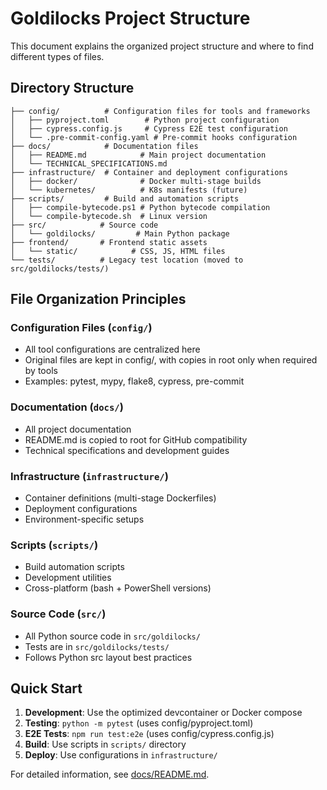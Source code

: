 # Goldilocks Project Structure

This document explains the organized project structure and where to find different types of files.

## Directory Structure

```text
├── config/          # Configuration files for tools and frameworks
│   ├── pyproject.toml        # Python project configuration
│   ├── cypress.config.js     # Cypress E2E test configuration
│   └── .pre-commit-config.yaml # Pre-commit hooks configuration
├── docs/            # Documentation files
│   ├── README.md            # Main project documentation
│   └── TECHNICAL_SPECIFICATIONS.md
├── infrastructure/  # Container and deployment configurations
│   ├── docker/              # Docker multi-stage builds
│   └── kubernetes/          # K8s manifests (future)
├── scripts/         # Build and automation scripts
│   ├── compile-bytecode.ps1 # Python bytecode compilation
│   └── compile-bytecode.sh  # Linux version
├── src/            # Source code
│   └── goldilocks/         # Main Python package
├── frontend/       # Frontend static assets
│   └── static/            # CSS, JS, HTML files
└── tests/          # Legacy test location (moved to src/goldilocks/tests/)
```

## File Organization Principles

### Configuration Files (`config/`)

- All tool configurations are centralized here
- Original files are kept in config/, with copies in root only when required by tools
- Examples: pytest, mypy, flake8, cypress, pre-commit

### Documentation (`docs/`)

- All project documentation
- README.md is copied to root for GitHub compatibility
- Technical specifications and development guides

### Infrastructure (`infrastructure/`)

- Container definitions (multi-stage Dockerfiles)
- Deployment configurations
- Environment-specific setups

### Scripts (`scripts/`)

- Build automation scripts
- Development utilities
- Cross-platform (bash + PowerShell versions)

### Source Code (`src/`)

- All Python source code in `src/goldilocks/`
- Tests are in `src/goldilocks/tests/`
- Follows Python src layout best practices

## Quick Start

1. **Development**: Use the optimized devcontainer or Docker compose
2. **Testing**: `python -m pytest` (uses config/pyproject.toml)
3. **E2E Tests**: `npm run test:e2e` (uses config/cypress.config.js)
4. **Build**: Use scripts in `scripts/` directory
5. **Deploy**: Use configurations in `infrastructure/`

For detailed information, see [docs/README.md](docs/README.md).
